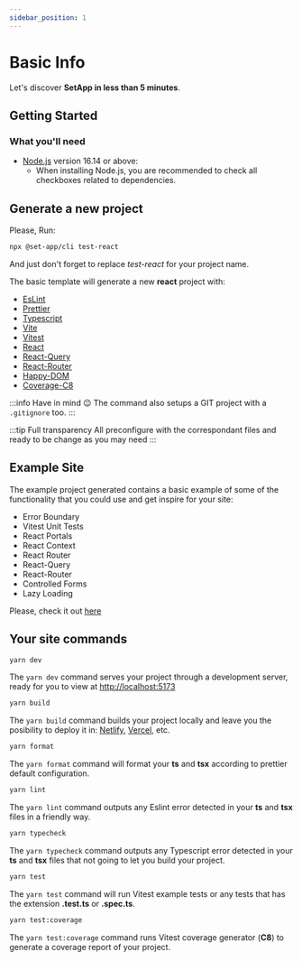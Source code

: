 ```yaml
---
sidebar_position: 1
---
```


# Basic Info

Let's discover **SetApp in less than 5 minutes**.

## Getting Started

### What you'll need

- [Node.js](https://nodejs.org/en/download/) version 16.14 or above:
  - When installing Node.js, you are recommended to check all checkboxes related to dependencies.

## Generate a new project

Please, Run:

```bash
npx @set-app/cli test-react
```

And just don't forget to replace _test-react_ for your project name.

The basic template will generate a new **react** project with:

- [EsLint](https://eslint.org)
- [Prettier](https://prettier.io)
- [Typescript](https://www.typescriptlang.org)
- [Vite](https://vitejs.dev)
- [Vitest](https://vitest.dev)
- [React](https://reactjs.org)
- [React-Query](https://react-query-v3.tanstack.com)
- [React-Router](https://reactrouter.com/en/main)
- [Happy-DOM](https://github.com/capricorn86/happy-dom)
- [Coverage-C8](https://www.npmjs.com/package/@vitest/coverage-c8)

:::info Have in mind 😉
The command also setups a GIT project with a `.gitignore` too.
:::

:::tip Full transparency
All preconfigure with the correspondant files and ready to be change as you may need
:::

## Example Site

The example project generated contains a basic example of some of the functionality that you could use and get inspire for your site:

- Error Boundary
- Vitest Unit Tests
- React Portals
- React Context
- React Router
- React-Query
- React-Router
- Controlled Forms
- Lazy Loading

Please, check it out [here](https://stupendous-meerkat-980ca8.netlify.app)

## Your site commands

```bash
yarn dev
```

The `yarn dev` command serves your project through a development server, ready for you to view at [http://localhost:5173](http://localhost:5173)

```bash
yarn build
```

The `yarn build` command builds your project locally and leave you the posibility to deploy it in: [Netlify](https://www.netlify.com), [Vercel](https://vercel.com), etc.

```bash
yarn format
```

The `yarn format` command will format your **ts** and **tsx** according to prettier default configuration.

```bash
yarn lint
```

The `yarn lint` command outputs any Eslint error detected in your **ts** and **tsx** files in a friendly way.

```bash
yarn typecheck
```

The `yarn typecheck` command outputs any Typescript error detected in your **ts** and **tsx** files that not going to let you build your project.

```bash
yarn test
```

The `yarn test` command will run Vitest example tests or any tests that has the extension **.test.ts** or **.spec.ts**.

```bash
yarn test:coverage
```

The `yarn test:coverage` command runs Vitest coverage generator (**C8**) to generate a coverage report of your project.
